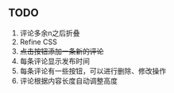 
## TODO
1. 评论多余n之后折叠
2. Refine CSS
3. ~~点击按钮添加一条新的评论~~
4. 每条评论显示发布时间
5. 每条评论有一些按钮，可以进行删除、修改操作
6. 评论根据内容长度自动调整高度